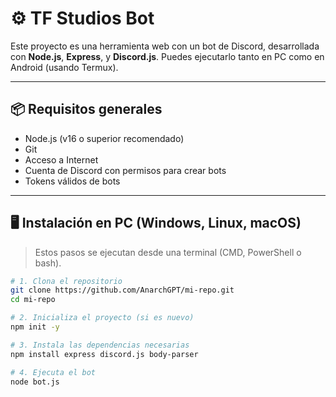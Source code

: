 # ⚙️ TF Studios Bot

Este proyecto es una herramienta web con un bot de Discord, desarrollada con **Node.js**, **Express**, y **Discord.js**. Puedes ejecutarlo tanto en PC como en Android (usando Termux).

---

## 📦 Requisitos generales

- Node.js (v16 o superior recomendado)
- Git
- Acceso a Internet
- Cuenta de Discord con permisos para crear bots
- Tokens válidos de bots

---

## 🖥️ Instalación en PC (Windows, Linux, macOS)

> Estos pasos se ejecutan desde una terminal (CMD, PowerShell o bash).

```bash
# 1. Clona el repositorio
git clone https://github.com/AnarchGPT/mi-repo.git
cd mi-repo

# 2. Inicializa el proyecto (si es nuevo)
npm init -y

# 3. Instala las dependencias necesarias
npm install express discord.js body-parser

# 4. Ejecuta el bot
node bot.js
